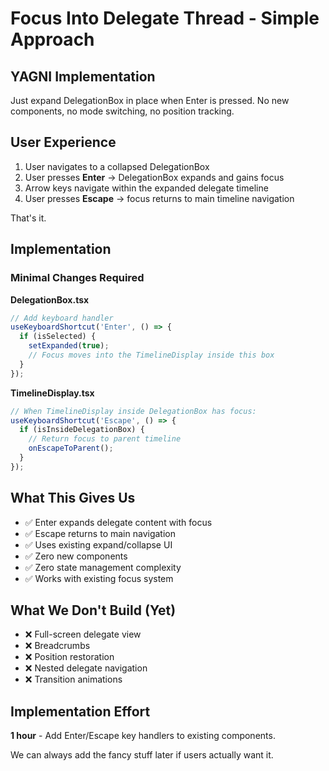 # Focus Into Delegate Thread - Simple Approach

## YAGNI Implementation

Just expand DelegationBox in place when Enter is pressed. No new components, no mode switching, no position tracking.

## User Experience

1. User navigates to a collapsed DelegationBox 
2. User presses **Enter** → DelegationBox expands and gains focus
3. Arrow keys navigate within the expanded delegate timeline
4. User presses **Escape** → focus returns to main timeline navigation

That's it.

## Implementation

### Minimal Changes Required

**DelegationBox.tsx**
```typescript
// Add keyboard handler
useKeyboardShortcut('Enter', () => {
  if (isSelected) {
    setExpanded(true);
    // Focus moves into the TimelineDisplay inside this box
  }
});
```

**TimelineDisplay.tsx** 
```typescript
// When TimelineDisplay inside DelegationBox has focus:
useKeyboardShortcut('Escape', () => {
  if (isInsideDelegationBox) {
    // Return focus to parent timeline
    onEscapeToParent();
  }
});
```

## What This Gives Us

- ✅ Enter expands delegate content with focus
- ✅ Escape returns to main navigation  
- ✅ Uses existing expand/collapse UI
- ✅ Zero new components
- ✅ Zero state management complexity
- ✅ Works with existing focus system

## What We Don't Build (Yet)

- ❌ Full-screen delegate view
- ❌ Breadcrumbs
- ❌ Position restoration  
- ❌ Nested delegate navigation
- ❌ Transition animations

## Implementation Effort

**1 hour** - Add Enter/Escape key handlers to existing components.

We can always add the fancy stuff later if users actually want it.